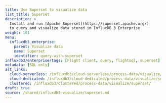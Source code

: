 ```yaml
---
title: Use Superset to visualize data
list_title: Superset
description: >
  Install and run [Apache Superset](https://superset.apache.org/)
  to query and visualize data stored in InfluxDB 3 Enterprise.
weight: 101
menu:
  influxdb3_enterprise:
    parent: Visualize data
    name: Superset
    identifier: query-with-superset
influxdb3/enterprise/tags: [Flight client, query, flightsql, superset]
metadata: [SQL only]
alt_links:
  cloud-serverless: /influxdb3/cloud-serverless/process-data/visualize/superset/
  cloud-dedicated: /influxdb3/cloud-dedicated/process-data/visualize/superset/
  clustered: /influxdb3/clustered/process-data/visualize/superset/
draft: true 
source: /shared/influxdb3-visualize/superset.md
---
```


<!--
The content for this page is at content/shared/influxdb3-visualize/superset.md
-->
